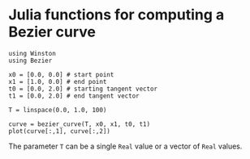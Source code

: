 
# Julia functions for computing a Bezier curve

```
using Winston
using Bezier

x0 = [0.0, 0.0] # start point
x1 = [1.0, 0.0] # end point
t0 = [0.0, 2.0] # starting tangent vector
t1 = [0.0, 2.0] # end tangent vector

T = linspace(0.0, 1.0, 100)

curve = bezier_curve(T, x0, x1, t0, t1)
plot(curve[:,1], curve[:,2])
```

The parameter `T` can be a single `Real` value or a vector of `Real` values.
